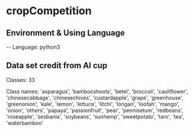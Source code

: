 # cropCompetition
## Environment & Using Language
-- Language: python3

## Data set credit from AI cup
Classes: 33

Class names: 'asparagus', 'bambooshoots', 'betel', 'broccoli', 'cauliflower', 'chinesecabbage', 'chinesechives', 'custardapple', 'grape', 'greenhouse', 'greenonion', 'kale', 'lemon', 'lettuce', 'litchi', 'longan', 'loofah', 'mango', 'onion', 'others', 'papaya', 'passionfruit', 'pear', 'pennisetum', 'redbeans', 'roseapple', 'sesbania', 'soybeans', 'sunhemp', 'sweetpotato', 'taro', 'tea', 'waterbamboo'
